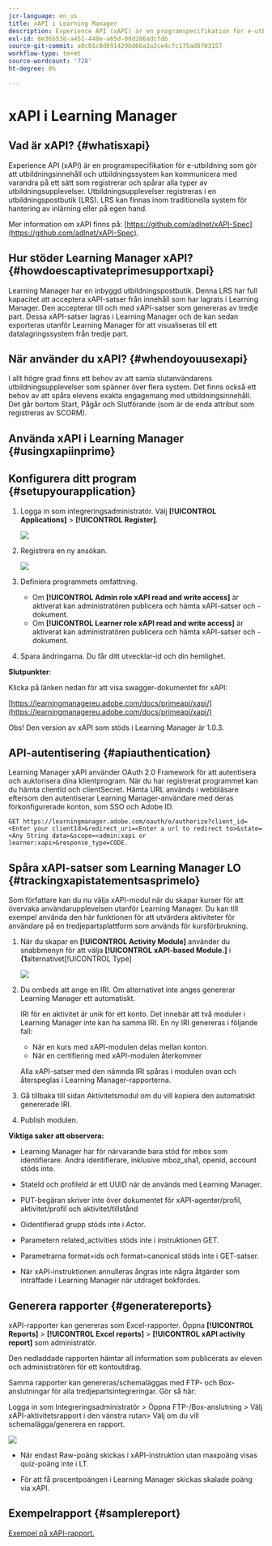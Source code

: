 ```yaml
---
jcr-language: en_us
title: xAPI i Learning Manager
description: Experience API (xAPI) är en programspecifikation för e-utbildning som gör att utbildningsinnehåll och utbildningssystem kan kommunicera med varandra på ett sätt som registrerar och spårar alla typer av utbildningsupplevelser.
exl-id: 8e36b538-a451-448e-a65d-08d286adcfdb
source-git-commit: a0c01c0d691429bd66a3a2ce4cfc175ad0703157
workflow-type: tm+mt
source-wordcount: '728'
ht-degree: 0%

---
```


# xAPI i Learning Manager

## Vad är xAPI? {#whatisxapi}

Experience API (xAPI) är en programspecifikation för e-utbildning som gör att utbildningsinnehåll och utbildningssystem kan kommunicera med varandra på ett sätt som registrerar och spårar alla typer av utbildningsupplevelser. Utbildningsupplevelser registreras i en utbildningspostbutik (LRS). LRS kan finnas inom traditionella system för hantering av inlärning eller på egen hand.

Mer information om xAPI finns på: [https://github.com/adlnet/xAPI-Spec](https://github.com/adlnet/xAPI-Spec).

## Hur stöder Learning Manager xAPI? {#howdoescaptivateprimesupportxapi}

Learning Manager har en inbyggd utbildningspostbutik. Denna LRS har full kapacitet att acceptera xAPI-satser från innehåll som har lagrats i Learning Manager. Den accepterar till och med xAPI-satser som genereras av tredje part. Dessa xAPI-satser lagras i Learning Manager och de kan sedan exporteras utanför Learning Manager för att visualiseras till ett datalagringssystem från tredje part.

## När använder du xAPI? {#whendoyouusexapi}

I allt högre grad finns ett behov av att samla slutanvändarens utbildningsupplevelser som spänner över flera system.  Det finns också ett behov av att spåra elevens exakta engagemang med utbildningsinnehåll. Det går bortom Start, Pågår och Slutförande (som är de enda attribut som registreras av SCORM).

## Använda xAPI i Learning Manager {#usingxapiinprime}

## Konfigurera ditt program {#setupyourapplication}

1. Logga in som integreringsadministratör. Välj **[!UICONTROL Applications]** > **[!UICONTROL Register]**.

   ![](assets/appregistration.png)

1. Registrera en ny ansökan.

   ![](assets/appregistration.png)

1. Definiera programmets omfattning.

   * Om **[!UICONTROL Admin role xAPI read and write access]** är aktiverat kan administratören publicera och hämta xAPI-satser och -dokument.
   * Om **[!UICONTROL Learner role xAPI read and write access]** är aktiverat kan administratören publicera och hämta xAPI-satser och -dokument.

1. Spara ändringarna. Du får ditt utvecklar-id och din hemlighet.

**Slutpunkter**:

Klicka på länken nedan för att visa swagger-dokumentet för xAPI:

[https://learningmanagereu.adobe.com/docs/primeapi/xapi/](https://learningmanagereu.adobe.com/docs/primeapi/xapi/)

Obs! Den version av xAPI som stöds i Learning Manager är 1.0.3.

## API-autentisering {#apiauthentication}

Learning Manager xAPI använder OAuth 2.0 Framework för att autentisera och auktorisera dina klientprogram. När du har registrerat programmet kan du hämta clientId och clientSecret. Hämta URL används i webbläsare eftersom den autentiserar Learning Manager-användare med deras förkonfigurerade konton, som SSO och Adobe ID.

```
GET https://learningmanager.adobe.com/oauth/o/authorize?client_id=<Enter your clientId>&redirect_uri=<Enter a url to redirect to>&state=<Any String data>&scope=<admin:xapi or learner:xapi>&response_type=CODE.
```

## Spåra xAPI-satser som Learning Manager LO {#trackingxapistatementsasprimelo}

Som författare kan du nu välja xAPI-modul när du skapar kurser för att övervaka användarupplevelsen utanför Learning Manager. Du kan till exempel använda den här funktionen för att utvärdera aktiviteter för användare på en tredjepartsplattform som används för kursförbrukning.

1. När du skapar en **[!UICONTROL Activity Module]** använder du snabbmenyn för att välja **[!UICONTROL xAPI-based Module.]** i **{1**alternativet[!UICONTROL Type]

   ![](assets/xapimodulecreation.png)

1. Du ombeds att ange en IRI. Om alternativet inte anges genererar Learning Manager ett automatiskt.

   IRI för en aktivitet är unik för ett konto. Det innebär att två moduler i Learning Manager inte kan ha samma IRI. En ny IRI genereras i följande fall:

   * När en kurs med xAPI-modulen delas mellan konton.
   * När en certifiering med xAPI-modulen återkommer



   Alla xAPI-satser med den nämnda IRI spåras i modulen ovan och återspeglas i Learning Manager-rapporterna.

1. Gå tillbaka till sidan Aktivitetsmodul om du vill kopiera den automatiskt genererade IRI.
1. Publish modulen.

**Viktiga saker att observera:**

* Learning Manager har för närvarande bara stöd för mbox som identifierare. Andra identifierare, inklusive mboz_sha1, openid, account stöds inte.

* StateId och profileId är ett UUID när de används med Learning Manager.
* PUT-begäran skriver inte över dokumentet för xAPI-agenter/profil, aktivitet/profil och aktivitet/tillstånd
* Oidentifierad grupp stöds inte i Actor.
* Parametern related_activities stöds inte i instruktionen GET.
* Parametrarna format=ids och format=canonical stöds inte i GET-satser.
* När xAPI-instruktionen annulleras ångras inte några åtgärder som inträffade i Learning Manager när utdraget bokfördes.

## Generera rapporter {#generatereports}

xAPI-rapporter kan genereras som Excel-rapporter. Öppna **[!UICONTROL Reports]** > **[!UICONTROL Excel reports]** > **[!UICONTROL xAPI activity report]** som administratör.

Den nedladdade rapporten hämtar all information som publicerats av eleven och administratören för ett kontoutdrag.

Samma rapporter kan genereras/schemaläggas med FTP- och Box-anslutningar för alla tredjepartsintegreringar. Gör så här:

Logga in som Integreringsadministratör > Öppna FTP-/Box-anslutning > Välj xAPI-aktivitetsrapport i den vänstra rutan> Välj om du vill schemalägga/generera en rapport.

![](assets/xapischedule.png)

* När endast Raw-poäng skickas i xAPI-instruktion utan maxpoäng visas quiz-poäng inte i LT.

* För att få procentpoängen i Learning Manager skickas skalade poäng via xAPI.

## Exempelrapport {#samplereport}

[Exempel på xAPI-rapport.](assets/xapireport8842560559890766717csv.zip)
